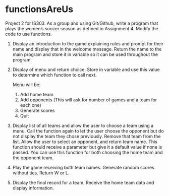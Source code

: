 # functionsAreUs
Project 2 for IS303. As a group and using Git/Github, write a program that plays the women’s soccer season as defined in Assignment 4. Modify the code to use functions.

1. Display an introduction to the game explaining rules and prompt for their name and display that in the welcome message. Return the name to the main program and store it in variable so it can be used throughout the program.

2. Display of menu and return choice. Store in variable and use this value to determine which function to call next.

    Menu will be:
   1. Add home team
   2. Add opponents
        (This will ask for number of games and a team for each one)
   3. Generate scores
   4. Quit

4. Display list of all teams and allow the user to choose a team using a menu. Call the function again to let the user choose the opponent but do not display the team they chose previously. Remove that team from the list. Allow the user to select an opponent, and return team name. This function should receive a parameter but give it a default value if none is passed. You can use this function for both choosing the home team and the opponent team.

5. Play the game receiving both team names. Generate random scores without ties. Return W or L.

6. Display the final record for a team. Receive the home team data and display information.
